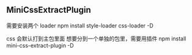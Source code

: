 ## MiniCssExtractPlugin

需要安装两个 loader
npm install style-loader css-loader -D

css 会默认打到主包里面
想要分到一个单独的包里，需要用插件
npm install mini-css-extract-plugin -D

